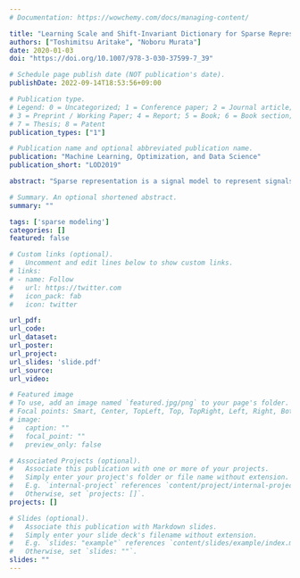 ```yaml
---
# Documentation: https://wowchemy.com/docs/managing-content/

title: "Learning Scale and Shift-Invariant Dictionary for Sparse Representation"
authors: ["Toshimitsu Aritake", "Noboru Murata"]
date: 2020-01-03
doi: "https://doi.org/10.1007/978-3-030-37599-7_39"

# Schedule page publish date (NOT publication's date).
publishDate: 2022-09-14T18:53:56+09:00

# Publication type.
# Legend: 0 = Uncategorized; 1 = Conference paper; 2 = Journal article;
# 3 = Preprint / Working Paper; 4 = Report; 5 = Book; 6 = Book section;
# 7 = Thesis; 8 = Patent
publication_types: ["1"]

# Publication name and optional abbreviated publication name.
publication: "Machine Learning, Optimization, and Data Science"
publication_short: "LOD2019"

abstract: "Sparse representation is a signal model to represent signals with a linear combination of a small number of prototype signals called atoms, and a set of atoms is called a dictionary. The design of the dictionary is a fundamental problem for sparse representation. However, when there are scaled or translated features in the signals, unstructured dictionary models cannot extract such features. In this paper, we propose a structured dictionary model which is scale and shift-invariant to extract features which commonly appear in several scales and locations. To achieve both scale and shift invariance, we assume that atoms of a dictionary are generated from vectors called ancestral atoms by scaling and shift operations, and an algorithm to learn these ancestral atoms is proposed."

# Summary. An optional shortened abstract.
summary: ""

tags: ['sparse modeling']
categories: []
featured: false

# Custom links (optional).
#   Uncomment and edit lines below to show custom links.
# links:
# - name: Follow
#   url: https://twitter.com
#   icon_pack: fab
#   icon: twitter

url_pdf:
url_code:
url_dataset:
url_poster:
url_project:
url_slides: 'slide.pdf'
url_source:
url_video:

# Featured image
# To use, add an image named `featured.jpg/png` to your page's folder. 
# Focal points: Smart, Center, TopLeft, Top, TopRight, Left, Right, BottomLeft, Bottom, BottomRight.
# image:
#   caption: ""
#   focal_point: ""
#   preview_only: false

# Associated Projects (optional).
#   Associate this publication with one or more of your projects.
#   Simply enter your project's folder or file name without extension.
#   E.g. `internal-project` references `content/project/internal-project/index.md`.
#   Otherwise, set `projects: []`.
projects: []

# Slides (optional).
#   Associate this publication with Markdown slides.
#   Simply enter your slide deck's filename without extension.
#   E.g. `slides: "example"` references `content/slides/example/index.md`.
#   Otherwise, set `slides: ""`.
slides: ""
---
```

